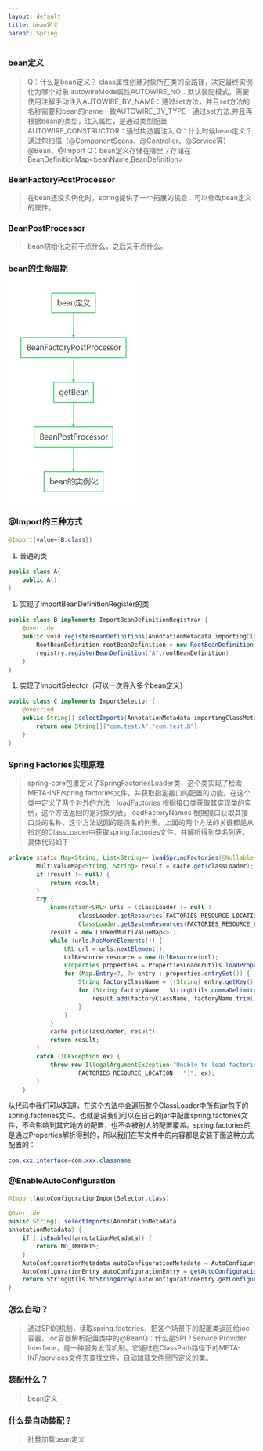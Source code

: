 ```yaml
---
layout: default
title: bean定义
parent: Spring
---
```


### bean定义

> Q：什么是bean定义？
> class属性创建对象所在类的全路径，决定最终实例化为哪个对象
> autowireMode属性AUTOWIRE_NO：默认装配模式，需要使用注解手动注入AUTOWIRE_BY_NAME：通过set方法，并且set方法的名称需要和bean的name一致AUTOWIRE_BY_TYPE：通过set方法,并且再根据bean的类型，注入属性，是通过类型配置AUTOWIRE_CONSTRUCTOR：通过构造器注入
> Q：什么时候bean定义？通过包扫描（@ComponentScans、@Controller、@Service等）@Bean，@Import
> Q：bean定义存储在哪里？存储在BeanDefinitionMap<beanName,BeanDefinition>


### BeanFactoryPostProcessor

> 在bean还没实例化时，spring提供了一个拓展的机会，可以修改bean定义的属性。


### BeanPostProcessor

> bean初始化之前干点什么，之后又干点什么。


### bean的生命周期

![](../../assets/images/Spring/attachments/bean定义_image_0.png)

### @Import的三种方式

```java
@Import(value={B.class})
```

1. 普通的类

```java
public class A{
    public A();
}
```

1. 实现了ImportBeanDefinitionRegister的类

```java
public class B implements ImportBeanDefinitionRegistrar {
    @override
    public void registerBeanDefinitions(AnnotationMetadata importingClassMetadata, BeanDefinitionRegistry registry) {
        RootBeanDefinition rootBeanDefinition = new RootBeanDefinition(A.class);
        registry.registerBeanDefinition("A",rootBeanDefinition)
    }
}
```

1. 实现了ImportSelector（可以一次导入多个bean定义）

```java
public class C implements ImportSelector {
    @overried
    public String[] selectImports(AnnotationMetadata importingClassMetadata) {
        return new String[]{"com.test.A","com.test.B"}
    }
}
```

### Spring Factories实现原理

> spring-core包里定义了SpringFactoriesLoader类，这个类实现了检索META-INF/spring.factories文件，并获取指定接口的配置的功能。在这个类中定义了两个对外的方法：loadFactories 根据接口类获取其实现类的实例，这个方法返回的是对象列表。loadFactoryNames 根据接口获取其接口类的名称，这个方法返回的是类名的列表。上面的两个方法的关键都是从指定的ClassLoader中获取spring.factories文件，并解析得到类名列表，具体代码如下


```java
private static Map<String, List<String>> loadSpringFactories(@Nullable ClassLoader classLoader) {
        MultiValueMap<String, String> result = cache.get(classLoader);
        if (result != null) {
            return result;
        }
        try {
            Enumeration<URL> urls = (classLoader != null ?
                    classLoader.getResources(FACTORIES_RESOURCE_LOCATION) :
                    ClassLoader.getSystemResources(FACTORIES_RESOURCE_LOCATION));
            result = new LinkedMultiValueMap<>();
            while (urls.hasMoreElements()) {
                URL url = urls.nextElement();
                UrlResource resource = new UrlResource(url);
                Properties properties = PropertiesLoaderUtils.loadProperties(resource);
                for (Map.Entry<?, ?> entry : properties.entrySet()) {
                    String factoryClassName = ((String) entry.getKey()).trim();
                    for (String factoryName : StringUtils.commaDelimitedListToStringArray((String) entry.getValue())) {
                        result.add(factoryClassName, factoryName.trim());
                    }
                }
            }
            cache.put(classLoader, result);
            return result;
        }
        catch (IOException ex) {
            throw new IllegalArgumentException("Unable to load factories from location [" +
                    FACTORIES_RESOURCE_LOCATION + "]", ex);
        }
    }
```

从代码中我们可以知道，在这个方法中会遍历整个ClassLoader中所有jar包下的spring.factories文件。也就是说我们可以在自己的jar中配置spring.factories文件，不会影响到其它地方的配置，也不会被别人的配置覆盖。spring.factories的是通过Properties解析得到的，所以我们在写文件中的内容都是安装下面这种方式配置的：

```java
com.xxx.interface=com.xxx.classname
```

### @EnableAutoConfiguration

```java
@Import(AutoConfigurationImportSelector.class)
```

```java
@Override
public String[] selectImports(AnnotationMetadata 
annotationMetadata) {
    if (!isEnabled(annotationMetadata)) {
        return NO_IMPORTS;
    }
    AutoConfigurationMetadata autoConfigurationMetadata = AutoConfigurationMetadataLoader..loadMetadata(this.beanClassLoader);
    AutoConfigurationEntry autoConfigurationEntry = getAutoConfigurationEntry(autoConfigurationMetadata,annotationMetadata);
    return StringUtils.toStringArray(autoConfigurationEntry.getConfigurations());
}
```

### 怎么自动？

> 通过SPI的机制，读取spring.factories，把各个场景下的配置类返回给ioc容器，ioc容器解析配置类中的@BeanQ：什么是SPI？Service Provider Interface，是一种服务发现机制。它通过在ClassPath路径下的META-INF/services文件夹查找文件，自动加载文件里所定义的类。


### 装配什么？

> bean定义


### 什么是自动装配？

> 批量加载bean定义
